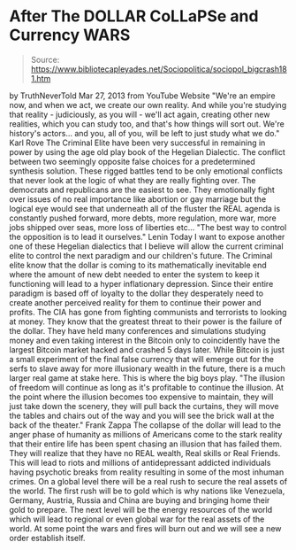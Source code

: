 # After The DOLLAR CoLLaPSe and Currency WARS

> Source: https://www.bibliotecapleyades.net/Sociopolitica/sociopol_bigcrash181.htm

by
TruthNeverTold
Mar 27, 2013
from
YouTube Website
"We're an empire now, and when we act, we
create our own reality.
And while you're studying that reality -
judiciously, as you will - we'll act again, creating other new
realities, which you can study too, and that's how things will sort out.
We're history's actors... and you, all of
you, will be left to just study what we do."
Karl Rove
The Criminal Elite have been very successful in
remaining in power by using the age old play book of the Hegelian Dialectic.
The conflict between two seemingly opposite false choices for a
predetermined synthesis solution. These rigged battles tend to be only
emotional conflicts that never look at the logic of what they are really
fighting over. The democrats and republicans are the easiest to see.
They emotionally fight over issues of no real
importance like abortion or gay marriage but the logical eye would see that
underneath all of the fluster the REAL agenda is constantly pushed forward,
more debts, more regulation, more war, more jobs shipped over seas, more
loss of liberties etc...
"The best way to control the opposition is
to lead it ourselves."
Lenin
Today I want to expose another one of these
Hegelian dialectics that I believe will allow the current criminal elite to
control the next paradigm and our children's future.
The Criminal elite know that the dollar is
coming to its mathematically inevitable end where the amount of new debt
needed to enter the system to keep it functioning will lead to a hyper
inflationary depression.
Since their entire paradigm is based off of
loyalty to the dollar they desperately need to create another perceived
reality for them to continue their power and profits.
The CIA has gone from fighting communists and terrorists to looking at
money. They know that the greatest threat to their power is the failure of
the dollar. They have held many conferences and simulations studying money
and even taking interest in
the Bitcoin only to coincidently have the
largest Bitcoin market hacked and crashed 5 days later.
While Bitcoin is just a small experiment of the
final false currency that will emerge out for the serfs to slave away for
more illusionary wealth in the future, there is a much larger real game at
stake here.
This is where the big boys play.
"The illusion of freedom will continue as
long as it's profitable to continue the illusion.
At the point where the illusion becomes too
expensive to maintain, they will just take down the scenery, they will
pull back the curtains, they will move the tables and chairs out of the
way and you will see the brick wall at the back of the theater."
Frank Zappa
The collapse of the dollar will lead to the
anger phase of humanity as millions of Americans come to the stark reality
that their entire life has been spent chasing an illusion that has failed
them.
They will realize that they have no REAL wealth, Real skills or Real
Friends. This will lead to riots and millions of antidepressant addicted
individuals having psychotic breaks from reality resulting in some of the
most inhuman crimes.
On a global level there will be a real rush to secure the real assets of the
world.
The first rush will be
to gold which is why nations like
Venezuela,
Germany, Austria, Russia and China are buying and bringing home their gold
to prepare. The next level will be the energy resources of the world which
will lead to regional or even global war for the real assets of the world.
At some point the wars and fires will burn out
and we will see a new order establish itself.

